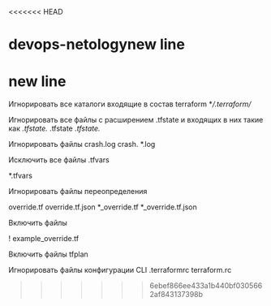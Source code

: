 <<<<<<< HEAD
# devops-netologynew line
new line
=======
Игнорировать все каталоги входящие в состав terraform
**/.terraform/*

Игнорировать все файлы с расширением .tfstate и входящих в них такие как *.tfstate.*
.tfstate
*.tfstate.*

Игнорировать файлы
crash.log
crash. *.log

Исключить все файлы .tfvars




*.tfvars

Игнорировать файлы переопределения

override.tf
override.tf.json
*_override.tf
*_override.tf.json

Включить файлы 

! example_override.tf

Включить файлы tfplan


Игнорировать файлы конфигурации CLI
.terraformrc
terraform.rc
>>>>>>> 6ebef866ee433a1b440bf0305662af843137398b
